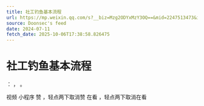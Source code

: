 ```yaml
---
title: 社工钓鱼基本流程
url: https://mp.weixin.qq.com/s?__biz=Mzg2ODYxMzY3OQ==&mid=2247513473&idx=1&sn=1d6bf2b49a2807f208b0daeae2224477
source: Doonsec's feed
date: 2024-07-11
fetch_date: 2025-10-06T17:38:58.826475
---
```


# 社工钓鱼基本流程

：
，
。

视频
小程序
赞
，轻点两下取消赞
在看
，轻点两下取消在看